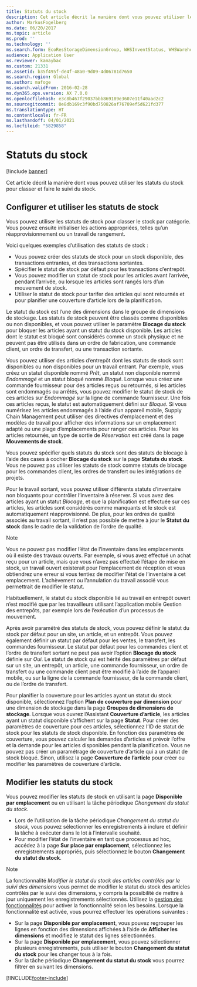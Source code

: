 ```yaml
---
title: Statuts du stock
description: Cet article décrit la manière dont vous pouvez utiliser les statuts du stock pour classer et faire le suivi du stock.
author: MarkusFogelberg
ms.date: 06/20/2017
ms.topic: article
ms.prod: ''
ms.technology: ''
ms.search.form: EcoResStorageDimensionGroup, WHSInventStatus, WHSWarehouseStatusChange
audience: Application User
ms.reviewer: kamaybac
ms.custom: 21331
ms.assetid: b35f495f-de4f-48a0-9d09-4d06781d7650
ms.search.region: Global
ms.author: mafoge
ms.search.validFrom: 2016-02-28
ms.dyn365.ops.version: AX 7.0.0
ms.openlocfilehash: e3c8b467f29037bbb869189e3607e11f40aad2c2
ms.sourcegitcommit: 0e8db169c3f90bd750826af76709ef5d621fd377
ms.translationtype: HT
ms.contentlocale: fr-FR
ms.lasthandoff: 04/01/2021
ms.locfileid: "5829858"
---
```

# <a name="inventory-statuses"></a>Statuts du stock

[!include [banner](../includes/banner.md)]

Cet article décrit la manière dont vous pouvez utiliser les statuts du stock pour classer et faire le suivi du stock.

## <a name="set-up-and-use-inventory-statuses"></a>Configurer et utiliser les statuts de stock

Vous pouvez utiliser les statuts de stock pour classer le stock par catégorie. Vous pouvez ensuite initialiser les actions appropriées, telles qu’un réapprovisionnement ou un travail de rangement.

Voici quelques exemples d’utilisation des statuts de stock :

- Vous pouvez créer des statuts de stock pour un stock disponible, des transactions entrantes, et des transactions sortantes.
- Spécifier le statut de stock par défaut pour les transactions d’entrepôt.
- Vous pouvez modifier un statut de stock pour les articles avant l’arrivée, pendant l’arrivée, ou lorsque les articles sont rangés lors d’un mouvement de stock.
- Utiliser le statut de stock pour tarifer des articles qui sont retournés et pour planifier une couverture d’article lors de la planification.

Le statut du stock est l’une des dimensions dans le groupe de dimensions de stockage. Les statuts de stock peuvent être classés comme disponibles ou non disponibles, et vous pouvez utiliser le paramètre **Blocage du stock** pour bloquer les articles ayant un statut du stock disponible. Les articles dont le statut est bloqué sont considérés comme un stock physique et ne peuvent pas être utilisés dans un ordre de fabrication, une commande client, un ordre de transfert, ou une transaction sortante.

Vous pouvez utiliser des articles d’entrepôt dont les statuts de stock sont disponibles ou non disponibles pour un travail entrant. Par exemple, vous créez un statut disponible nommé *Prêt*, un statut non disponible nommé *Endommagé* et un statut bloqué nommé *Bloqué*. Lorsque vous créez une commande fournisseur pour des articles reçus ou retournés, si les articles sont endommagés ou arrêtés, vous pouvez modifier le statut de stock de ces articles sur *Endommagé* sur la ligne de commande fournisseur. Une fois ces articles reçus, le statut est automatiquement défini sur *Bloqué*. Si vous numérisez les articles endommagés à l’aide d’un appareil mobile, Supply Chain Management peut utiliser des directives d’emplacement et des modèles de travail pour afficher des informations sur un emplacement adapté ou une plage d’emplacements pour ranger ces articles. Pour les articles retournés, un type de sortie de *Réservation* est créé dans la page **Mouvements de stock**.

Vous pouvez spécifier quels statuts du stock sont des statuts de blocage à l’aide des cases à cocher **Blocage du stock** sur la page **Statuts du stock**. Vous ne pouvez pas utiliser les statuts de stock comme statuts de blocage pour les commandes client, les ordres de transfert ou les intégrations de projets.

Pour le travail sortant, vous pouvez utiliser différents statuts d’inventaire non bloquants pour contrôler l’inventaire à réserver. Si vous avez des articles ayant un statut *Blocage*, et que la planification est effectuée sur ces articles, les articles sont considérés comme manquants et le stock est automatiquement réapprovisionné. De plus, pour les ordres de qualité associés au travail sortant, il n’est pas possible de mettre à jour le **Statut du stock** dans le cadre de la validation de l’ordre de qualité.

> [!NOTE]
> Vous ne pouvez pas modifier l’état de l’inventaire dans les emplacements où il existe des travaux ouverts. Par exemple, si vous avez effectué un achat reçu pour un article, mais que vous n’avez pas effectué l’étape de mise en stock, un travail ouvert existerait pour l’emplacement de réception et vous obtiendrez une erreur si vous tentiez de modifier l’état de l’inventaire à cet emplacement. L’achèvement ou l’annulation du travail associé vous permettrait de modifier le statut.
>
> Habituellement, le statut du stock disponible lié au travail en entrepôt ouvert n’est modifié que par les travailleurs utilisant l’application mobile Gestion des entrepôts, par exemple lors de l’exécution d’un processus de mouvement.

Après avoir paramétré des statuts de stock, vous pouvez définir le statut du stock par défaut pour un site, un article, et un entrepôt. Vous pouvez également définir un statut par défaut pour les ventes, le transfert, les commandes fournisseur. Le statut par défaut pour les commandes client et l’ordre de transfert sortant ne peut pas avoir l’option **Blocage du stock** définie sur *Oui*. Le statut de stock qui est hérité des paramètres par défaut sur un site, un entrepôt, un article, une commande fournisseur, un ordre de transfert ou une commande client peut être modifié à l’aide de l’appareil mobile, ou sur la ligne de la commande fournisseur, de la commande client, ou de l’ordre de transfert.

Pour planifier la couverture pour les articles ayant un statut du stock disponible, sélectionnez l’option **Plan de couverture par dimension** pour une dimension de stockage dans la page **Groupes de dimensions de stockage**. Lorsque vous ouvrez l’Assistant **Couverture d’article**, les articles ayant un statut disponible s’affichent sur la page **Statut**. Pour créer des paramètres de couverture pour ces articles, sélectionnez l’ID de statut de stock pour les statuts de stock disponible. En fonction des paramètres de couverture, vous pouvez calculer les demandes d’articles et prévoir l’offre et la demande pour les articles disponibles pendant la planification. Vous ne pouvez pas créer un paramétrage de couverture d’article qui a un statut de stock bloqué. Sinon, utilisez la page **Couverture de l’article** pour créer ou modifier les paramètres de couverture d’article.

## <a name="change-inventory-statuses"></a>Modifier les statuts du stock

Vous pouvez modifier les statuts de stock en utilisant la page **Disponible par emplacement** ou en utilisant la tâche périodique *Changement du statut du stock*.

- Lors de l’utilisation de la tâche périodique *Changement du statut du stock*, vous pouvez sélectionner les enregistrements à inclure et définir la tâche à exécuter dans le lot à l’intervalle souhaité.
- Pour modifier l’état de l’inventaire en tant que processus ad hoc, accédez à la page **Sur place par emplacement**, sélectionnez les enregistrements appropriés, puis sélectionnez le bouton **Changement du statut du stock**.

> [!NOTE]
> La fonctionnalité *Modifier le statut du stock des articles contrôlés par le suivi des dimensions* vous permet de modifier le statut du stock des articles contrôlés par le suivi des dimensions, y compris la possibilité de mettre à jour uniquement les enregistrements sélectionnés. Utilisez la [gestion des fonctionnalités](../../fin-ops-core/fin-ops/get-started/feature-management/feature-management-overview.md) pour activer la fonctionnalité selon les besoins. Lorsque la fonctionnalité est activée, vous pourrez effectuer les opérations suivantes :
>
> - Sur la page **Disponible par emplacement**, vous pouvez regrouper les lignes en fonction des dimensions affichées à l’aide de **Afficher les dimensions** et modifiez le statut des lignes sélectionnées.
> - Sur la page **Disponible par emplacement**, vous pouvez sélectionner plusieurs enregistrements, puis utiliser le bouton **Changement du statut du stock** pour les changer tous à la fois.
> - Sur la tâche périodique **Changement du statut du stock** vous pourrez filtrer en suivant les dimensions.


[!INCLUDE[footer-include](../../includes/footer-banner.md)]
